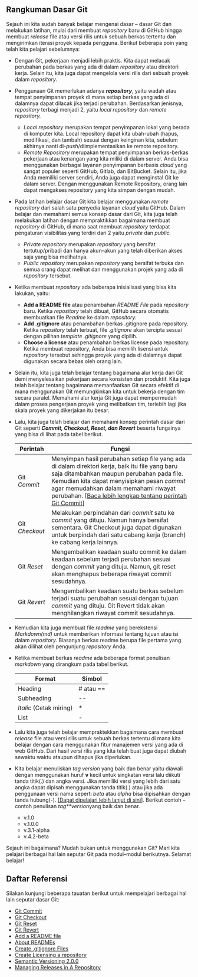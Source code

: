 ## Rangkuman Dasar Git

Sejauh ini kita sudah banyak belajar mengenai dasar – dasar Git dan melakukan latihan, mulai dari membuat *repository* baru di GitHub  hingga membuat *release* file atau versi rilis untuk sebuah berkas tertentu dan mengirimkan iterasi proyek kepada pengguna. Berikut beberapa poin yang telah kita pelajari sebelumnya:

- Dengan Git, pekerjaan menjadi lebih praktis. Kita dapat melacak perubahan pada berkas yang ada di dalam *repository* atau direktori kerja. Selain itu, kita juga dapat mengelola versi rilis dari sebuah proyek dalam *repository*.
    
- Penggunaan Git memerlukan adanya ***repository***,  yaitu wadah atau tempat penyimpanan proyek di mana setiap berkas yang ada di dalamnya dapat dilacak jika terjadi perubahan. Berdasarkan jenisnya, *repository* terbagi menjadi 2, yaitu *local repository* dan *remote repository.*
    - *Local repository* merupakan tempat penyimpanan lokal yang berada di komputer kita. Local repository dapat kita ubah-ubah (hapus, modifikasi, dan tambah) sesuai dengan keinginan kita, sebelum akhirnya nanti di-*push*/diimplementasikan ke remote repository.
    - *Remote Repository* merupakan tempat penyimpanan berkas-berkas pekerjaan atau kenangan yang kita miliki di dalam server. Anda bisa menggunakan berbagai layanan penyimpanan berbasis *cloud* yang sangat populer seperti GitHub, Gitlab, dan BitBucket. Selain itu, jika Anda memiliki server sendiri, Anda juga dapat menginstal Git ke dalam server. Dengan menggunakan Remote Repository, orang lain dapat mengakses repository yang kita simpan dengan mudah.
        
- Pada latihan belajar dasar Git kita belajar menggunakan *remote repository* dari salah satu penyedia layanan *cloud* yaitu GitHub. Dalam belajar dan memahami semua konsep dasar dari Git, kita juga telah melakukan latihan dengan mempraktikkan bagaimana membuat *repository* di GitHub, di mana saat membuat *repository* terdapat pengaturan visibilitas yang terdiri dari 2 yaitu *private* dan *public.*
    - *Private repository* merupakan *repository* yang bersifat tertutup/pribadi dan hanya akun–akun yang telah diberikan akses saja yang bisa melihatnya.
    - *Public repository* merupakan *repository* yang bersifat terbuka dan semua orang dapat melihat dan menggunakan projek yang ada di *repository* tersebut.
        
- Ketika membuat *repository* ada beberapa inisialisasi yang bisa kita lakukan, yaitu:
    - **Add a README file** atau penambahan *README File*  pada *repository* baru. Ketika *repository* telah dibuat, GitHub secara otomatis membuatkan file *Readme* ke dalam *repository.*
    - **Add .gitignore**  atau penambahan berkas .gitignore pada repository. Ketika *repository* telah terbuat, file *.gitignore* akan tercipta sesuai dengan pilihan *template* *.gitignore* yang dipilih.
    - **Choose a license** atau penambahan berkas license pada repository. Ketika membuat repository, Anda bisa memilih lisensi untuk *repository* tersebut sehingga proyek yang ada di dalamnya dapat digunakan secara bebas oleh orang lain.
        
- Selain itu, kita juga telah belajar tentang bagaimana alur kerja dari Git demi menyelesaikan pekerjaan secara konsisten dan produktif. Kita juga telah belajar tentang bagaimana memanfaatkan Git secara efektif di mana menggunakan Git memungkinkan kita untuk bekerja dengan tim secara paralel. Memahami alur kerja Git juga dapat mempermudah dalam proses pengerjaan proyek yang melibatkan tim, terlebih lagi jika skala proyek yang dikerjakan itu besar.
    
- Lalu, kita juga telah belajar dan memahami konsep perintah dasar dari Git seperti ***Commit, Checkout, Reset, dan Revert***  beserta fungsinya yang bisa di lihat pada tabel berikut.
    
    | Perintah | Fungsi |
    | --- | --- |
    | Git *Commit* | Menyimpan hasil perubahan setiap file yang ada di dalam direktori kerja, baik itu file yang baru saja ditambahkan maupun perubahan pada file. Kemudian kita dapat menyisipkan pesan *commit* agar memudahkan dalam memahami riwayat perubahan. \[[Baca lebih lengkap tentang perintah Git Commit](https://github.com/git-guides/git-commit)\] |
    | Git *Checkout* | Melakukan perpindahan dari *commit* satu ke *commit* yang dituju. Namun hanya bersifat sementara. Git Checkout juga dapat digunakan untuk berpindah dari satu cabang kerja (branch) ke cabang kerja lainnya. |
    | Git *Reset* | Mengembalikan keadaan suatu commit ke dalam keadaan sebelum terjadi perubahan sesuai dengan *commit* yang dituju. Namun, git reset akan menghapus beberapa riwayat commit sesudahnya. |
    | Git *Revert* | Mengembalikan keadaan suatu berkas sebelum terjadi suatu perubahan sesuai dengan tujuan *commit* yang dituju. Git Revert tidak akan menghilangkan riwayat commit sesudahnya. |
    
- Kemudian kita juga membuat file *readme* yang berekstensi *Markdown(md)* untuk memberikan informasi tentang tujuan atau isi dalam *repository.* Biasanya berkas readme berupa file pertama yang akan dilihat oleh pengunjung *repository* Anda.
    
- Ketika membuat berkas *readme* ada beberapa format penulisan *markdown* yang dirangkum pada tabel berikut.
    
    | Format | Simbol |
    | --- | --- |
    | Heading | \# atau == |
    | Subheading | --  |
    | *Italic* (Cetak miring) | *   |
    | List | -   |
    
- Lalu kita juga telah belajar mempraktekkan bagaimana cara membuat *release* file atau versi rilis untuk sebuah berkas tertentu di mana kita belajar dengan cara menggunakan fitur manajemen versi yang ada di web GitHub. Dari hasil versi rilis yang kita telah buat juga dapat diubah sewaktu waktu ataupun dihapus jika diperlukan.
    
- Kita belajar menuliskan *tag version* yang baik dan benar yaitu diawali dengan menggunakan huruf **v** kecil untuk singkatan versi lalu diikuti tanda titik(.) dan angka versi. Jika memiliki versi yang lebih dari satu angka dapat dipisah menggunakan tanda titik(.) atau jika ada penggunaan versi nama seperti *beta* atau *alpha* bisa dipisahkan dengan tanda hubung(-). <ins>\[</ins><ins>[Dapat dipelajari lebih lanjut di sini](http://semver.org/)</ins><ins>\]</ins>. Berikut contoh – contoh penulisan *tag**version*yang baik dan benar.
    - v.1.0
    - v.1.0.0
    - v.3.1-alpha
    - v.4.2-beta

Sejauh ini bagaimana? Mudah bukan untuk menggunakan Git? Mari kita pelajari berbagai hal lain seputar Git pada modul–modul berikutnya. Selamat belajar!

## Daftar Referensi

Silakan kunjungi beberapa tauatan berikut untuk mempelajari berbagai hal lain seputar dasar Git:

- [Git Commit](https://github.com/git-guides/git-commit)
- [Git Checkout](https://git-scm.com/docs/git-checkout)
- [Git Reset](https://github.com/git-guides/git-commit#git-reset)
- [Git Revert](https://github.com/git-guides/git-commit#git-revert)
- [Add a README file](https://docs.github.com/en/github/creating-cloning-and-archiving-repositories/about-readmes)
- [About READMEs](https://docs.github.com/en/github/creating-cloning-and-archiving-repositories/creating-a-repository-on-github/about-readmes)
- [Create .gitignore Files](https://docs.github.com/en/github/using-git/ignoring-files)
- [Create Licensing a repository](https://docs.github.com/en/github/creating-cloning-and-archiving-repositories/creating-a-repository-on-github/licensing-a-repository)
- [Semantic Versioning 2.0.0](http://semver.org/)
- [Managing Releases in A Repository](https://docs.github.com/en/github/administering-a-repository/releasing-projects-on-github/managing-releases-in-a-repository)